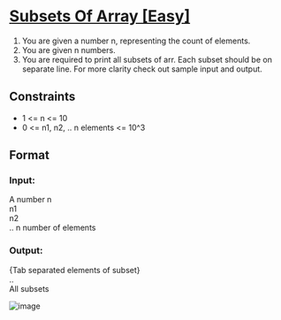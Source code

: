 # [Subsets Of Array [Easy]](https://nados.io/question/subsets-of-array)

1. You are given a number n, representing the count of elements.
2. You are given n numbers.
3. You are required to print all subsets of arr. Each subset should be
on separate line. For more clarity check out sample input and output.

## Constraints
- 1 <= n <= 10
- 0 <= n1, n2, .. n elements <= 10^3

## Format

### Input:
A number n<br />
n1<br />
n2<br />
.. n number of elements<br />

### Output:
{Tab separated elements of subset}<br />
..<br />
All subsets<br />

![image](https://user-images.githubusercontent.com/97858274/192938059-edc2966f-68ac-420b-8c23-e7266ab80b1c.png)


